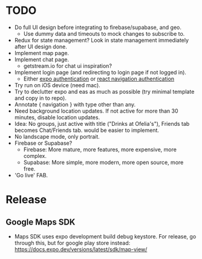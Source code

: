 # TODO
* Do full UI design before integrating to firebase/supabase, and geo.
    - Use dummy data and timeouts to mock changes to subscribe to.
* Redux for state management? Look in state management immediately after UI design done.
* Implement map page.
* Implement chat page.
    - getstream.io for chat ui inspiration?
* Implement login page (and redirecting to login page if not logged in).
    - Either [expo authentication](https://docs.expo.dev/router/reference/authentication/) or [react navigation authentication](https://reactnavigation.org/docs/auth-flow/)
* Try run on iOS device (need mac).
* Try to declutter expo and eas as much as possible (try minimal template and copy in to repo).
* Annotate { navigation } with type other than any.
* Need background location updates. If not active for more than 30 minutes, disable location updates.
* Idea: No groups, just active with title ("Drinks at Ofelia's"), Friends tab becomes Chat/Friends tab. would be easier to implement.
* No landscape mode, only portrait.
* Firebase or Supabase?
    - Firebase: More mature, more features, more expensive, more complex.
    - Supabase: More simple, more modern, more open source, more free.
* 'Go live' FAB.

# Release
## Google Maps SDK
* Maps SDK uses expo development build debug keystore. For release, go through this, but for google play store instead: https://docs.expo.dev/versions/latest/sdk/map-view/